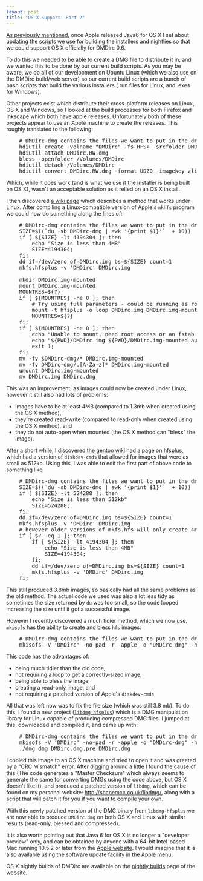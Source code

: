 ```yaml
---
layout: post
title: "OS X Support: Part 2"
---
```

<a href="http://blog.dmdirc.com/2008/03/06/os-x-support/">As previously mentioned</a>, once Apple released Java6 for OS X I set about updating the scripts we use for building the installers and nightlies so that we could support OS X officially for DMDirc 0.6.

To do this we needed to be able to create a DMG file to distribute it in, and we wanted this to be done by our current build scripts. As you may be aware, we do all of our development on Ubuntu Linux (which we also use on the DMDirc build/web server) so our current build scripts are a bunch of bash scripts that build the various installers (.run files for Linux, and .exes for Windows).

Other projects exist which distribute their cross-platform releases on Linux, OS X and Windows, so I looked at the build processes for both Firefox and Inkscape which both have apple releases. Unfortunately both of these projects appear to use an Apple machine to create the releases. This roughly translated to the following:
<pre>
	# DMDirc-dmg contains the files we want to put in the dmg
	hdiutil create -volname "DMDirc" -fs HFS+ -srcfolder DMDirc-dmg -format UDRW DMDirc.RW.dmg
	hdiutil attach DMDirc.RW.dmg
	bless -openfolder /Volumes/DMDirc
	hdiutil detach /Volumes/DMDirc
	hdiutil convert DMDirc.RW.dmg -format UDZO -imagekey zlib-level=9 -o DMDirc.dmg
</pre>

Which, while it does work (and is what we use if the installer is being built on OS X), wasn't an acceptable solution as it relied on an OS X install.

I then discovered <a href="http://www.shrewdlogic.com/wiki/AppleDMGUnderLinux">a wiki page</a> which describes a method that works under Linux. After compiling a Linux-compatible version of Apple's <code>mkhfs</code> program we could now do something along the lines of:
<pre>
	# DMDirc-dmg contains the files we want to put in the dmg
	SIZE=$((`du -sb DMDirc-dmg | awk '{print $1}'`  + 10))
	if [ ${SIZE} -lt 4194304 ]; then
		echo "Size is less than 4MB"
		SIZE=4194304;
	fi;
	dd if=/dev/zero of=DMDirc.img bs=${SIZE} count=1
	mkfs.hfsplus -v 'DMDirc' DMDirc.img
	
	mkdir DMDirc.img-mounted
	mount DMDirc.img-mounted
	MOUNTRES=${?}
	if [ ${MOUNTRES} -ne 0 ]; then
		# Try using full parameters - could be running as root.
		mount -t hfsplus -o loop DMDirc.img DMDirc.img-mounted
		MOUNTRES=${?}
	fi;
	if [ ${MOUNTRES} -ne 0 ]; then
		echo "Unable to mount, need root access or an fstab entry like:"
		echo "${PWD}/DMDirc.img ${PWD}/DMDirc.img-mounted auto users,noauto,loop 0 0"
		exit 1;
	fi;
	mv -fv $DMDirc-dmg/* DMDirc.img-mounted
	mv -fv DMDirc-dmg/.[A-Za-z]* DMDirc.img-mounted
	umount DMDirc.img-mounted
	mv DMDirc.img DMDirc.dmg
</pre>

This was an improvement, as images could now be created under Linux, however it still also had lots of problems:
<ul>
	<li>images have to be at least 4MB (compared to 1.3mb when created using the OS X method),
	<li>they're created read-write (compared to read-only when created using the OS X method), and
	<li>they do not auto-open when mounted (the OS X method can "bless" the image).
</ul>

After a short while, I discovered <a href="http://gentoo-wiki.com/HOWTO_hfsplus">the gentoo wiki</a> had a page on hfsplus, which had a version of <code>diskdev-cmds</code> that allowed for images that were as small as 512kb. Using this, I was able to edit the first part of above code to something like:
<pre>
	# DMDirc-dmg contains the files we want to put in the dmg
	SIZE=$((`du -sb DMDirc-dmg | awk '{print $1}'`  + 10))
	if [ ${SIZE} -lt 524288 ]; then
		echo "Size is less than 512kb"
		SIZE=524288;
	fi;
	dd if=/dev/zero of=DMDirc.img bs=${SIZE} count=1
	mkfs.hfsplus -v 'DMDirc' DMDirc.img
	# however older versions of mkfs.hfs will only create 4mb+ sized images :/
	if [ $? -eq 1 ]; then
		if [ ${SIZE} -lt 4194304 ]; then
			echo "Size is less than 4MB"
			SIZE=4194304;
		fi;
		dd if=/dev/zero of=DMDirc.img bs=${SIZE} count=1
		mkfs.hfsplus -v 'DMDirc' DMDirc.img
	fi;
</pre>

This still produced 3.8mb images, so basically had all the same problems as the old method. The actual code we used was also a lot less tidy as sometimes the size returned by <code>du</code> was too small, so the code looped increasing the size until it got a successful image.

However I recently discovered a much tidier method, which we now use. <code>mkisofs</code> has the ability to create and bless <code>hfs</code> images:
<pre>
	# DMDirc-dmg contains the files we want to put in the dmg
	mkisofs -V 'DMDirc' -no-pad -r -apple -o "DMDirc-dmg" -hfs-bless "/Volumes/DMDirc" DMDirc.dmg
</pre>

This code has the advantages of:
<ul>
	<li>being much tidier than the old code,
	<li>not requiring a loop to get a correctly-sized image,
	<li>being able to bless the image,
	<li>creating a read-only image, and
	<li>not requiring a patched version of Apple's <code>diskdev-cmds</code>
</ul>

All that was left now was to fix the file size (which was still 3.8 mb). To do this, I found a new project (<a href="http://github.com/planetbeing/libdmg-hfsplus"><code>libdmg-hfsplus</code></a>) which is a DMG manipulation library for Linux capable of producing compressed DMG files. I jumped at this, downloaded and compiled it, and came up with:
<pre>
	# DMDirc-dmg contains the files we want to put in the dmg
	mkisofs -V 'DMDirc' -no-pad -r -apple -o "DMDirc-dmg" -hfs-bless "/Volumes/DMDirc" DMDirc.dmg.pre
	./dmg dmg DMDirc.dmg.pre DMDirc.dmg
</pre>

I copied this image to an OS X machine and tried to open it and was greeted by a "CRC Mismatch" error. After digging around a little I found the cause of this (The code generates a "Master Checksum" which always seems to generate the same for converting DMGs using the code above, but OS X doesn't like it), and produced a patched version of <code>libdmg</code>, which can be found on my personal website: <a href="http://shanemcc.co.uk/libdmg/">http://shanemcc.co.uk/libdmg/</a>, along with a script that will patch it for you if you want to compile your own.

With this newly patched version of the DMG binary from <code>libdmg-hfsplus</code> we are now able to produce <code>DMDirc.dmg</code> on both OS X and Linux with similar results (read-only, blessed and compressed).

It is also worth pointing out that Java 6 for OS X is no longer a "developer preview" only, and can be obtained by anyone with a 64-bit Intel-based Mac running 10.5.2 or later from the <a href="http://www.apple.com/support/downloads/javaformacosx105update1.html">Apple website</a>. I would imagine that it is also available using the software update facility in the Apple menu.

OS X nightly builds of DMDirc are available on the <a href="http://www.dmdirc.com/nightlies">nightly builds</a> page of the website.
